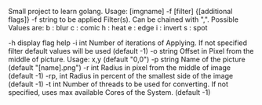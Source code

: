 Small project to learn golang.
Usage: 
[imgname] -f [filter] {[additional flags]}
 -f string
        to be applied Filter(s). Can be chained with ",".
        Possible Values are:
        b : blur
        c : comic
        h : heat
        e : edge
        i : invert
        s : spot

  -h    display flag help
  -i int
        Number of iterations of Applying. If not specified filter default values will be used (default -1)
  -o string
        Offset in Pixel from the middle of picture. Usage: x,y (default "0,0")
  -p string
        Name of the picture (default "[name].png")
  -r int
        Radius in pixel from the middle of image (default -1)
  -rp, int
        Radius in percent of the smallest side of the image (default -1)
  -t int
        Number of threads to be used for converting. If not specified, uses max available Cores of the System. (default -1)

